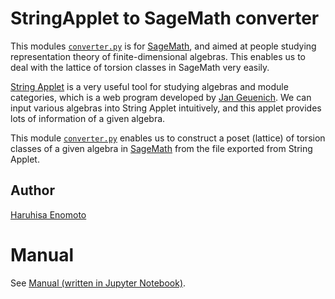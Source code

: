 # StringApplet to SageMath converter

This modules [`converter.py`](https://github.com/haruhisa-enomoto/StringApplet-to-SageMath-converter/blob/main/converter.py) is for [SageMath](https://www.sagemath.org/), and aimed at people studying representation theory of finite-dimensional algebras. This enables us to deal with the lattice of torsion classes in SageMath very easily.

[String Applet](https://www.math.uni-bielefeld.de/~jgeuenich/string-applet/) is a very useful tool for studying algebras and module categories,
which is a web program developed by [Jan Geuenich](https://www.math.uni-bielefeld.de/~jgeuenich/).
We can input various algebras into String Applet intuitively, and this applet provides lots of information of a given algebra.

This module [`converter.py`](https://github.com/haruhisa-enomoto/StringApplet-to-SageMath-converter/blob/main/converter.py) enables us to
construct a poset (lattice) of torsion classes of a given algebra in [SageMath](https://www.sagemath.org/)
from the file exported from String Applet.

## Author
[Haruhisa Enomoto](http://haruhisa-enomoto.github.io/)

# Manual

See [Manual (written in Jupyter Notebook)](https://github.com/haruhisa-enomoto/StringApplet-to-SageMath-converter/blob/main/Manual.ipynb).
